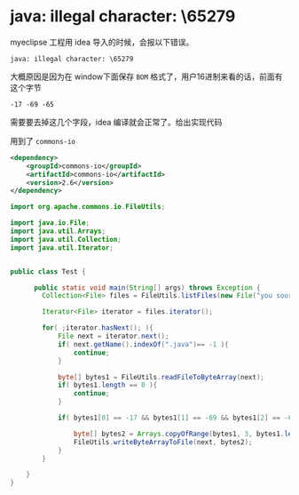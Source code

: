# java: illegal character: \65279
myeclipse 工程用 idea 导入的时候，会报以下错误。

```
java: illegal character: \65279
```

大概原因是因为在 window下面保存 `BOM` 格式了，用户16进制来看的话，前面有这个字节

```
-17 -69 -65
```

需要要去掉这几个字段，idea 编译就会正常了。给出实现代码

用到了 `commons-io`

```xml
<dependency>
    <groupId>commons-io</groupId>
    <artifactId>commons-io</artifactId>
    <version>2.6</version>
</dependency>
```

```java
import org.apache.commons.io.FileUtils;

import java.io.File;
import java.util.Arrays;
import java.util.Collection;
import java.util.Iterator;


public class Test {

      public static void main(String[] args) throws Exception {
        Collection<File> files = FileUtils.listFiles(new File("you source path"), null, true);

        Iterator<File> iterator = files.iterator();

        for( ;iterator.hasNext(); ){
            File next = iterator.next();
            if( next.getName().indexOf(".java")== -1 ){
                continue;
            }

            byte[] bytes1 = FileUtils.readFileToByteArray(next);
            if( bytes1.length == 0 ){
                continue;
            }

            if( bytes1[0] == -17 && bytes1[1] == -69 && bytes1[2] == -65 ){

                byte[] bytes2 = Arrays.copyOfRange(bytes1, 3, bytes1.length);
                FileUtils.writeByteArrayToFile(next, bytes2);
            }
        }

    }
}
```





